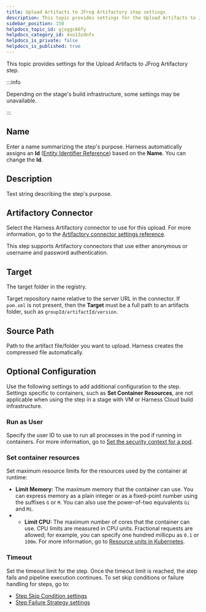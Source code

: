 ```yaml
---
title: Upload Artifacts to JFrog Artifactory step settings
description: This topic provides settings for the Upload Artifacts to JFrog Artifactory step.
sidebar_position: 150
helpdocs_topic_id: gjoggc66fy
helpdocs_category_id: 4xo13zdnfx
helpdocs_is_private: false
helpdocs_is_published: true
---
```


This topic provides settings for the Upload Artifacts to JFrog Artifactory step.

:::info

Depending on the stage's build infrastructure, some settings may be unavailable.

:::

## Name

Enter a name summarizing the step's purpose. Harness automatically assigns an **Id** ([Entity Identifier Reference](../../platform/20_References/entity-identifier-reference.md)) based on the **Name**. You can change the **Id**.

## Description

Text string describing the step's purpose.

## Artifactory Connector

Select the Harness Artifactory connector to use for this upload. For more information, go to the [Artifactory connector settings reference](../../platform/7_Connectors/Cloud-providers/ref-cloud-providers/artifactory-connector-settings-reference.md).

This step supports Artifactory connectors that use either anonymous or username and password authentication.

## Target

The target folder in the registry.

Target repository name relative to the server URL in the connector. If `pom.xml` is not present, then the **Target** must be a full path to an artifacts folder, such as `groupId/artifactId/version`.

## Source Path

Path to the artifact file/folder you want to upload. Harness creates the compressed file automatically.

## Optional Configuration

Use the following settings to add additional configuration to the step. Settings specific to containers, such as **Set Container Resources**, are not applicable when using the step in a stage with VM or Harness Cloud build infrastructure.

### Run as User

Specify the user ID to use to run all processes in the pod if running in containers. For more information, go to [Set the security context for a pod](https://kubernetes.io/docs/tasks/configure-pod-container/security-context/#set-the-security-context-for-a-pod).

### Set container resources

Set maximum resource limits for the resources used by the container at runtime:

* **Limit Memory:** The maximum memory that the container can use. You can express memory as a plain integer or as a fixed-point number using the suffixes `G` or `M`. You can also use the power-of-two equivalents `Gi` and `Mi`.
* * **Limit CPU:** The maximum number of cores that the container can use. CPU limits are measured in CPU units. Fractional requests are allowed; for example, you can specify one hundred millicpu as `0.1` or `100m`. For more information, go to [Resource units in Kubernetes](https://kubernetes.io/docs/concepts/configuration/manage-resources-containers/#resource-units-in-kubernetes).

### Timeout

Set the timeout limit for the step. Once the timeout limit is reached, the step fails and pipeline execution continues. To set skip conditions or failure handling for steps, go to:

* [Step Skip Condition settings](../../platform/8_Pipelines/w_pipeline-steps-reference/step-skip-condition-settings.md)
* [Step Failure Strategy settings](../../platform/8_Pipelines/w_pipeline-steps-reference/step-failure-strategy-settings.md)
